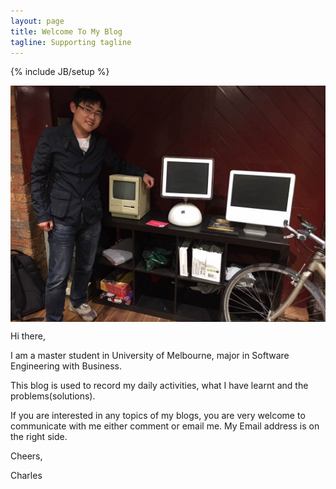 ```yaml
---
layout: page
title: Welcome To My Blog
tagline: Supporting tagline
---
```

{% include JB/setup %}


<img src="/assets/photos/codebrew2016.jpeg" alt="codebrew2016" style="width: 630px; margin: 0 auto; display:block;"/>

Hi there,

I am a master student in University of Melbourne, major in Software Engineering with Business.

This blog is used to record my daily activities, what I have learnt and the problems(solutions).

If you are interested in any topics of my blogs, you are very welcome to communicate with me either comment or email me. My Email address is on the right side.

Cheers,

Charles